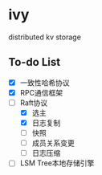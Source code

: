 # ivy
distributed kv storage

## To-do List
- [x] 一致性哈希协议
- [x] RPC通信框架
- [ ] Raft协议
    - [x] 选主
    - [x] 日志复制
    - [ ] 快照
    - [ ] 成员关系变更
    - [ ] 日志压缩
- [ ] LSM Tree本地存储引擎
